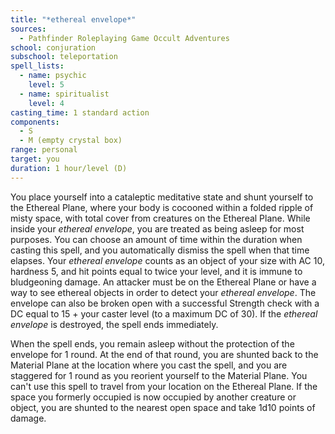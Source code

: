 ```yaml
---
title: "*ethereal envelope*"
sources:
  - Pathfinder Roleplaying Game Occult Adventures
school: conjuration
subschool: teleportation
spell_lists:
  - name: psychic
    level: 5
  - name: spiritualist
    level: 4
casting_time: 1 standard action
components:
  - S
  - M (empty crystal box)
range: personal
target: you
duration: 1 hour/level (D)
---
```


You place yourself into a cataleptic meditative state and shunt yourself to the Ethereal Plane, where your body is cocooned within a folded ripple of misty space, with total cover from creatures on the Ethereal Plane. While inside your *ethereal envelope*, you are treated as being asleep for most purposes. You can choose an amount of time within the duration when casting this spell, and you automatically dismiss the spell when that time elapses. Your *ethereal envelope* counts as an object of your size with AC 10, hardness 5, and hit points equal to twice your level, and it is immune to bludgeoning damage. An attacker must be on the Ethereal Plane or have a way to see ethereal objects in order to detect your *ethereal envelope*. The envelope can also be broken open with a successful Strength check with a DC equal to 15 + your caster level (to a maximum DC of 30). If the *ethereal envelope* is destroyed, the spell ends immediately.

When the spell ends, you remain asleep without the protection of the envelope for 1 round. At the end of that round, you are shunted back to the Material Plane at the location where you cast the spell, and you are staggered for 1 round as you reorient yourself to the Material Plane. You can't use this spell to travel from your location on the Ethereal Plane. If the space you formerly occupied is now occupied by another creature or object, you are shunted to the nearest open space and take 1d10 points of damage.
